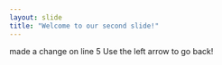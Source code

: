 ```yaml
---
layout: slide
title: "Welcome to our second slide!"
---
```

made a change on line 5
Use the left arrow to go back!
